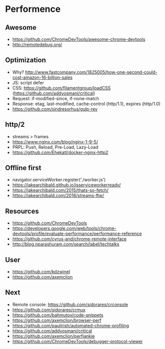 # Performence
## Awesome
- https://github.com/ChromeDevTools/awesome-chrome-devtools
- http://remotedebug.org/

## Optimization
- Why? http://www.fastcompany.com/1825005/how-one-second-could-cost-amazon-16-billion-sales
- JS: script defer
- CSS: https://github.com/filamentgroup/loadCSS (https://github.com/addyosmani/critical)
- Request: if-modified-since, if-none-match
- Response: etag, last-modified, cache-control (http/1.1), expires (http/1.0)
- https://github.com/sindresorhus/gulp-rev

## http/2
- streams > frames
- https://www.nginx.com/blog/nginx-1-9-5/
- PRPL: Push, Reload, Pre-Load, Lazy-Load
- https://github.com/Ehekatl/docker-nginx-http2

## Offline first
- navigator.serviceWorker.register('./worker.js')
- https://jakearchibald.github.io/isserviceworkerready/
- https://jakearchibald.com/2015/thats-so-fetch/
- https://jakearchibald.com/2016/streams-ftw/

## Resources
- https://github.com/ChromeDevTools
- https://developers.google.com/web/tools/chrome-devtools/profile/evaluate-performance/performance-reference
- https://github.com/cyrus-and/chrome-remote-interface
- http://blog.nparashuram.com/search/label/techtalks

## User
- https://github.com/kdzwinel
- https://github.com/axemclion

## Next
- Remote console: https://github.com/sidorares/crconsole
- https://github.com/sidorares/crmux
- https://github.com/bahmutov/code-snippets
- https://github.com/axemclion/browser-perf
- https://github.com/paulirish/automated-chrome-profiling
- https://github.com/addyosmani/critical
- https://github.com/axemclion/perfjankie
- https://github.com/ChromeDevTools/debugger-protocol-viewer